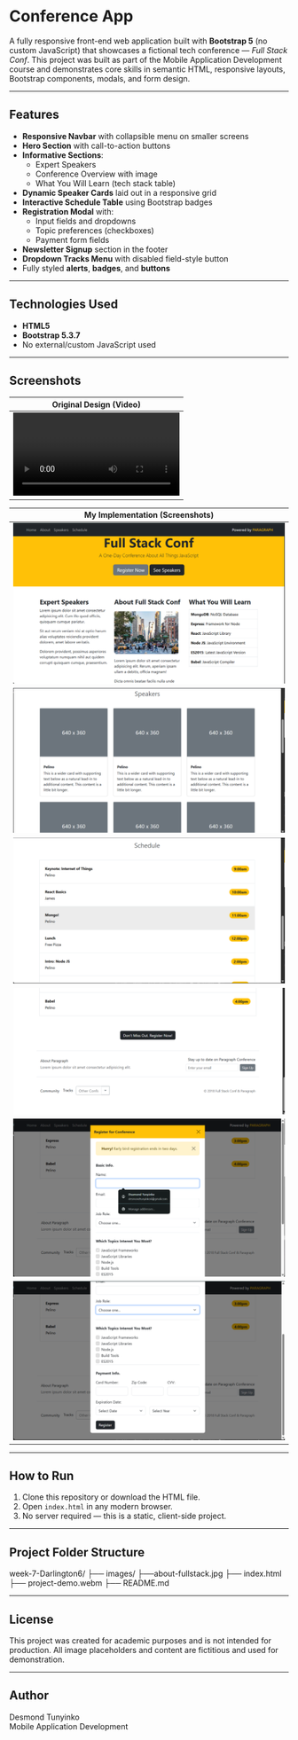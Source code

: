 # Conference App

A fully responsive front-end web application built with **Bootstrap 5** (no custom JavaScript) that showcases a fictional tech conference — *Full Stack Conf*. This project was built as part of the Mobile Application Development course and demonstrates core skills in semantic HTML, responsive layouts, Bootstrap components, modals, and form design.

---

## Features

- **Responsive Navbar** with collapsible menu on smaller screens
- **Hero Section** with call-to-action buttons
- **Informative Sections**:
  - Expert Speakers
  - Conference Overview with image
  - What You Will Learn (tech stack table)
- **Dynamic Speaker Cards** laid out in a responsive grid
- **Interactive Schedule Table** using Bootstrap badges
- **Registration Modal** with:
  - Input fields and dropdowns
  - Topic preferences (checkboxes)
  - Payment form fields
- **Newsletter Signup** section in the footer
- **Dropdown Tracks Menu** with disabled field-style button
- Fully styled **alerts**, **badges**, and **buttons**

---

## Technologies Used

- **HTML5**
- **Bootstrap 5.3.7**
- No external/custom JavaScript used

---

## Screenshots

| Original Design (Video)
|---------------------------------------------------------------------|
| ![Original](project-demo.webm) |

| My Implementation (Screenshots)
|---------------------------------------------------------------------|
| ![screenshot1-home](./screenshots/screenshot1-home.png) |                                                    
| ![screenshot2-speakers](./screenshots/screenshot2-speakers.png) |                                                 
| ![screenshot3-schedule](./screenshots/screenshot3-schedule.png) |                                                    
| ![screenshot4-register-footer](./screenshots/screenshot4-register-footer.png) |                                                    
| ![screenshot5-register-form](./screenshots/screenshot5-register-form.png) |                                                    
| ![screenshot6-register-form-complete](./screenshots/screenshot6-register-form-complete.png) |                                                    

---
## How to Run

1. Clone this repository or download the HTML file.
2. Open `index.html` in any modern browser.
3. No server required — this is a static, client-side project.

---

## Project Folder Structure
week-7-Darlington6/
├── images/
    ├──about-fullstack.jpg
├── index.html
├── project-demo.webm
├── README.md

---

## License

This project was created for academic purposes and is not intended for production. All image placeholders and content are fictitious and used for demonstration.

---

## Author

Desmond Tunyinko  
Mobile Application Development  
